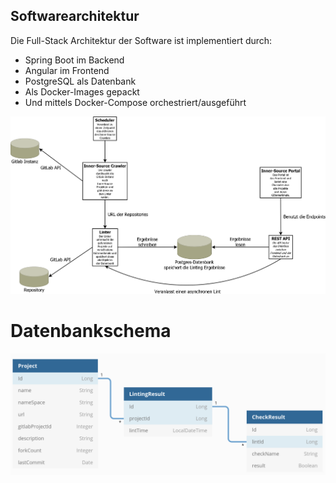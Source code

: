 ## Softwarearchitektur

Die Full-Stack Architektur der Software ist implementiert durch:

- Spring Boot im Backend
- Angular im Frontend
- PostgreSQL als Datenbank
- Als Docker-Images gepackt
- Und mittels Docker-Compose orchestriert/ausgeführt

![Softwarearchitektur](../assets/architektur.png)

# Datenbankschema

![Datenbankschema](../assets/database.png)
